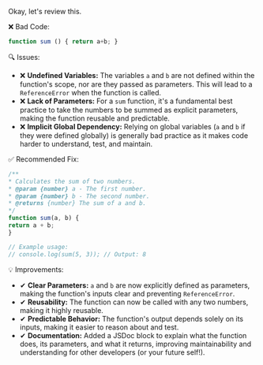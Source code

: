 Okay, let's review this.

❌ Bad Code:
```javascript
function sum () { return a+b; }
```

🔍 Issues:
* ❌ **Undefined Variables:** The variables `a` and `b` are not defined within the function's scope, nor are they passed
as parameters. This will lead to a `ReferenceError` when the function is called.
* ❌ **Lack of Parameters:** For a `sum` function, it's a fundamental best practice to take the numbers to be summed as
explicit parameters, making the function reusable and predictable.
* ❌ **Implicit Global Dependency:** Relying on global variables (`a` and `b` if they were defined globally) is generally
bad practice as it makes code harder to understand, test, and maintain.

✅ Recommended Fix:
```javascript
/**
* Calculates the sum of two numbers.
* @param {number} a - The first number.
* @param {number} b - The second number.
* @returns {number} The sum of a and b.
*/
function sum(a, b) {
return a + b;
}

// Example usage:
// console.log(sum(5, 3)); // Output: 8
```

💡 Improvements:
* ✔ **Clear Parameters:** `a` and `b` are now explicitly defined as parameters, making the function's inputs clear and
preventing `ReferenceError`.
* ✔ **Reusability:** The function can now be called with any two numbers, making it highly reusable.
* ✔ **Predictable Behavior:** The function's output depends solely on its inputs, making it easier to reason about and
test.
* ✔ **Documentation:** Added a JSDoc block to explain what the function does, its parameters, and what it returns,
improving maintainability and understanding for other developers (or your future self!).